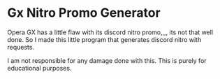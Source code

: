 # Gx Nitro Promo Generator

Opera GX has a little flaw with its discord nitro promo,,,, its not that well done. So I made this little program that generates discord nitro with requests.

I am not responsible for any damage done with this. This is purely for educational purposes.